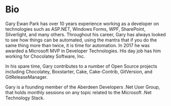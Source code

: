# Bio

Gary Ewan Park has over 10 years experience working as a developer on technologies such as ASP.NET, Windows Forms, WPF, SharePoint, Silverlight, and many others. Throughout his career, Gary has always looked to see how things can be automated, using the mantra that if you do the same thing more than twice, it is time for automation.  In 2017 he was awarded a Microsoft MVP in Developer Technologies.  His day job has him working for Chocolatey Software, Inc.

In his spare time, Gary contributes to a number of Open Source projects including Chocolatey, Boxstarter, Cake, Cake-Contrib, GitVersion, and GitReleaseManager.

Gary is a founding member of the Aberdeen Developers .Net User Group, that holds monthly sessions on any topic related to the Microsoft .Net Technology Stack.
